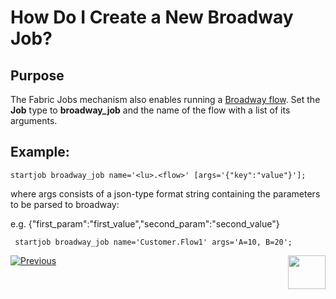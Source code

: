# How Do I Create a New Broadway Job?

## Purpose
The Fabric Jobs mechanism also enables running a [Broadway flow](/articles/19_Broadway/01_broadway_overview.md).
Set the **Job** type to **broadway_job** and the name of the flow with a list of its arguments.

## Example: 
```startjob broadway_job name='<lu>.<flow>' [args='{"key":"value"}'];```

where args consists of a json-type format string containing the parameters to be parsed to broadway: 

e.g. {"first_param":"first_value","second_param":"second_value"}

``` startjob broadway_job name='Customer.Flow1' args='A=10, B=20';```




[![Previous](/articles/images/Previous.png)](/articles/20_jobs_and_batch_services/04_create_a_new_process_job.md)[<img align="right" width="60" height="54" src="/articles/images/Next.png">](/articles/20_jobs_and_batch_services/06_create_a_new_CDC_job.md)
